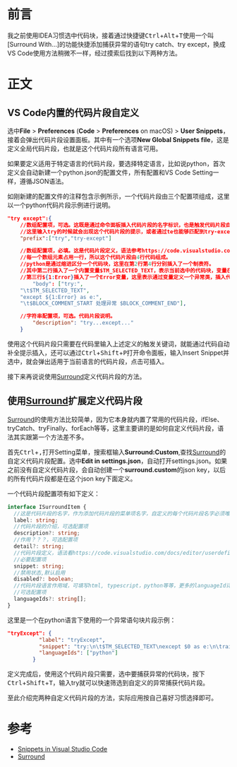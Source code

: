 ---
---
# 前言
我之前使用IDEA习惯选中代码块，接着通过快捷键<kbd>Ctrl</kbd>+<kbd>Alt</kbd>+<kbd>T</kbd>使用一个叫[Surround With…]的功能快捷添加捕获异常的语句try catch、try except，换成VS Code使用方法稍微不一样，经过摸索后找到以下两种方法。

# 正文
## VS Code内置的代码片段自定义
选中**File** > **Preferences** (**Code** > **Preferences** on macOS) > **User Snippets**，接着会弹出代码片段设置面板。其中有一个选项**New Global Snippets file**，这是定义全局代码片段，也就是这个代码片段所有语言可用。

如果要定义适用于特定语言的代码片段，要选择特定语言，比如说python，首次定义会自动新建一个python.json的配置文件，所有配置和VS Code Setting一样，遵循JSON语法。

如刚新建的配置文件的注释包含示例所示，一个代码片段由三个配置项组成，这里以一个python代码片段示例进行说明。
```JSON
"try except":{
    //数组配置项，可选。这既是通过命令面板插入代码片段的名字标识，也是触发代码片段自动补全的关键词。
    //这里输入try的时候就会出现这个代码片段的提示，或者通过te也能够匹配到try-except，触发这个代码片段。
    "prefix":["try","try-except"]

    //数组配置项，必填。这是代码片段定义，语法参考https://code.visualstudio.com/docs/editor/userdefinedsnippets#_create-your-own-snippets
    //每一个数组元素占用一行，所以这个代码片段由4行代码组成。
    //python是通过缩进区分一个代码块，这里在第2行第4行分别插入了一个制表符。
    //其中第二行插入了一个内置变量$TM_SELECTED_TEXT，表示当前选中的代码块，变量在这里的作用就是通过try...except...包裹选中的代码块。
    //第三行${1:Error}插入了一个Error变量，这里表示通过变量定义一个异常类，插入代码片段的时候可改变这个值。
		"body": ["try:",
    "\t$TM_SELECTED_TEXT",
    "except ${1:Error} as e:",
    "\t$BLOCK_COMMENT_START 处理异常 $BLOCK_COMMENT_END"],

    //字符串配置项，可选。代码片段说明。
		"description": "try...except..."
	}
```
使用这个代码片段只需要在代码里输入上述定义的触发关键词，就能通过代码自动补全提示插入，还可以通过<kbd>Ctrl</kbd>+<kbd>Shift</kbd>+<kbd>P</kbd>打开命令面板，输入Insert Snippet并选中，就会弹出适用于当前语言的代码片段，点击可插入。

接下来再说说使用[Surround](https://marketplace.visualstudio.com/items?itemName=yatki.vscode-surround)定义代码片段的方法。

## 使用[Surround](https://marketplace.visualstudio.com/items?itemName=yatki.vscode-surround)扩展定义代码片段
[Surround](https://marketplace.visualstudio.com/items?itemName=yatki.vscode-surround)的使用方法比较简单，因为它本身就内置了常用的代码片段，ifElse、tryCatch、tryFinally、forEach等等，这里主要讲的是如何自定义代码片段，语法其实跟第一个方法差不多。

首先<kbd>Ctrl</kbd>+<kbd>,</kbd>打开Setting菜单，搜索框输入**Surround:Custom**,查找[Surround](https://marketplace.visualstudio.com/items?itemName=yatki.vscode-surround)的自定义代码片段配置。选中**Edit in settings.json**，自动打开settings.json。如果之前没有自定义代码片段，会自动创建一个**surround.custom**的json key，以后的所有代码片段都是在这个json key下面定义。

一个代码片段配置项有如下定义：
```TypeScript
interface ISurroundItem {
  //这是代码片段的名字，作为添加代码片段的菜单项名字，自定义的每个代码片段名字必须唯一，必要配置项
  label: string;
  //代码片段的介绍，可选配置项
  description?: string;
  //作用？？？，可选配置项
  detail?: string;
  //代码片段定义，语法看https://code.visualstudio.com/docs/editor/userdefinedsnippets#_snippet-syntax
  //必要配置项
  snippet: string; 
  //禁用状态,默认启用
  disabled?: boolean;
  //代码片段语言作用域，可填写html, typescript，python等等，更多的languageId详看https://code.visualstudio.com/docs/languages/identifiers#_known-language-identifiers，让片段适用于一种语言以上，还有通配符“*”表示所有语言可匹配此代码片段。
  //可选配置项
  languageIds?: string[];
}
```

这里是一个在python语言下使用的一个异常语句块片段示例：
```JSON
"tryExcept": {
          "label": "tryExcept",
          "snippet": "try:\n\t$TM_SELECTED_TEXT\nexcept $0 as e:\n\traise Exception(e)",
          "languageIds": ["python"]
        }
```
定义完成后，使用这个代码片段只需要，选中要捕获异常的代码块，按下<kbd>Ctrl</kbd>+<kbd>Shift</kbd>+<kbd>T</kbd>，输入try就可以快速筛选到自定义的异常捕获代码片段。

至此介绍完两种自定义代码片段的方法，实际应用按自己喜好习惯选择即可。

# 参考
- [Snippets in Visual Studio Code](https://code.visualstudio.com/docs/editor/userdefinedsnippets)
- [Surround](https://marketplace.visualstudio.com/items?itemName=yatki.vscode-surround)

